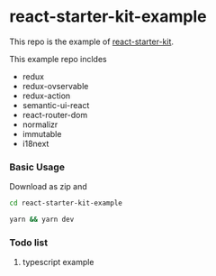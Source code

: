 # react-starter-kit-example

This repo is the example of [react-starter-kit](https://github.com/abrcdf1023/react-starter-kit).

This example repo incldes

* redux
* redux-ovservable
* redux-action
* semantic-ui-react
* react-router-dom
* normalizr
* immutable
* i18next

### Basic Usage

Download as zip and

```sh
cd react-starter-kit-example
```

```sh
yarn && yarn dev
```

### Todo list

1. typescript example